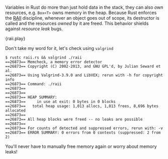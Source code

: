 Variables in Rust do more than just hold data in the stack, they can also *own*
resources, e.g. `Box<T>` owns memory in the heap. Because Rust enforces the
[RAII](http://en.wikipedia.org/wiki/Resource_Acquisition_Is_Initialization)
discipline, whenever an object goes out of scope, its destructor is called
and the resources *owned* by it are freed. This behavior shields against
*resource leak* bugs.

{raii.play}

Don't take my word for it, let's check using `valgrind`

```
$ rustc raii.rs && valgrind ./raii
==26873== Memcheck, a memory error detector
==26873== Copyright (C) 2002-2013, and GNU GPL'd, by Julian Seward et al.
==26873== Using Valgrind-3.9.0 and LibVEX; rerun with -h for copyright info
==26873== Command: ./raii
==26873==
==26873==
==26873== HEAP SUMMARY:
==26873==     in use at exit: 0 bytes in 0 blocks
==26873==   total heap usage: 1,013 allocs, 1,013 frees, 8,696 bytes allocated
==26873==
==26873== All heap blocks were freed -- no leaks are possible
==26873==
==26873== For counts of detected and suppressed errors, rerun with: -v
==26873== ERROR SUMMARY: 0 errors from 0 contexts (suppressed: 2 from 2)
```

You'll never have to manually free memory again or worry about memory leaks!
